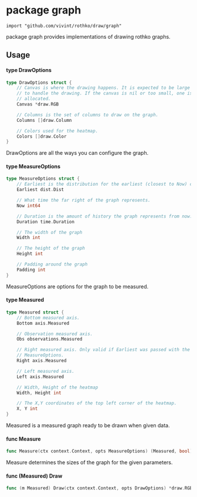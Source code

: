 # package graph

`import "github.com/vivint/rothko/draw/graph"`

package graph provides implementations of drawing rothko graphs.

## Usage

#### type DrawOptions

```go
type DrawOptions struct {
	// Canvas is where the drawing happens. It is expected to be large enough
	// to handle the drawing. If the canvas is nil or too small, one is
	// allocated.
	Canvas *draw.RGB

	// Columns is the set of columns to draw on the graph.
	Columns []draw.Column

	// Colors used for the heatmap.
	Colors []draw.Color
}
```

DrawOptions are all the ways you can configure the graph.

#### type MeasureOptions

```go
type MeasureOptions struct {
	// Earliest is the distribution for the earliest (closest to Now) column.
	Earliest dist.Dist

	// What time the far right of the graph represents.
	Now int64

	// Duration is the amount of history the graph represents from now.
	Duration time.Duration

	// The width of the graph
	Width int

	// The height of the graph
	Height int

	// Padding around the graph
	Padding int
}
```

MeasureOptions are options for the graph to be measured.

#### type Measured

```go
type Measured struct {
	// Bottom measured axis.
	Bottom axis.Measured

	// Observation measured axis.
	Obs observations.Measured

	// Right measured axis. Only valid if Earliest was passed with the
	// MeasureOptions.
	Right axis.Measured

	// Left measured axis.
	Left axis.Measured

	// Width, Height of the heatmap
	Width, Height int

	// The X,Y coordinates of the top left corner of the heatmap.
	X, Y int
}
```

Measured is a measured graph ready to be drawn when given data.

#### func  Measure

```go
func Measure(ctx context.Context, opts MeasureOptions) (Measured, bool)
```
Measure determines the sizes of the graph for the given parameters.

#### func (Measured) Draw

```go
func (m Measured) Draw(ctx context.Context, opts DrawOptions) *draw.RGB
```
